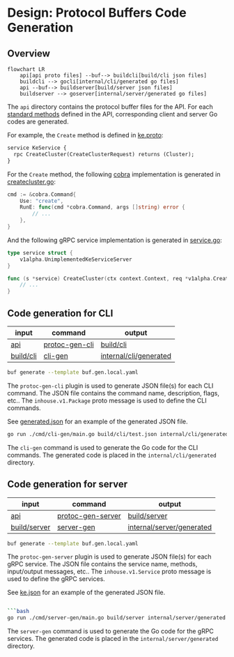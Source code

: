 # Design: Protocol Buffers Code Generation

## Overview
```mermaid
flowchart LR
    api[api proto files] --buf--> buildcli[build/cli json files]
    buildcli --> gocli[internal/cli/generated go files]
    api --buf--> buildserver[build/server json files]
    buildserver --> goserver[internal/server/generated go files]
```

The `api` directory contains the protocol buffer files for the API. For each [standard methods](https://cloud.google.com/apis/design/standard_methods) defined in the API, corresponding client and server Go codes are generated.

For example, the `Create` method is defined in [ke.proto](../../api/ke/v1alpha/ke.proto):

```proto
service KeService {
  rpc CreateCluster(CreateClusterRequest) returns (Cluster);
}
```

For the `Create` method, the following [cobra](https://github.com/spf13/cobra) implementation is generated in [createcluster.go](../../internal/cli/generated/ke/v1alpha/cluster/createcluster.go):

```go
cmd := &cobra.Command{
    Use: "create",
    RunE: func(cmd *cobra.Command, args []string) error {
        // ...
    },
}
```

And the following gRPC service implementation is generated in [service.go](../../internal/server/generated/ke/v1alpha/service.go):

```go
type service struct {
	v1alpha.UnimplementedKeServiceServer
}

func (s *service) CreateCluster(ctx context.Context, req *v1alpha.CreateClusterRequest) (*v1alpha.Cluster, error) {
    // ...
}
```

## Code generation for CLI
| input | command | output |
| --- | --- | --- |
| [api](../../api) | [protoc-gen-cli](../../cmd/protoc-gen-cli/) | [build/cli](../../build/cli) |
| [build/cli](../../build/cli) | [cli-gen](../../cmd/cli-gen/) | [internal/cli/generated](../../internal/cli/generated) |

```bash
buf generate --template buf.gen.local.yaml
```

The `protoc-gen-cli` plugin is used to generate JSON file(s) for each CLI command. The JSON file contains the command name, description, flags, etc.. The `inhouse.v1.Package` proto message is used to define the CLI commands.

See [generated.json](../../testdata/cligen/generated.json) for an example of the generated JSON file.

```bash
go run ./cmd/cli-gen/main.go build/cli/test.json internal/cli/generated github.com/nokamoto/2pf23/internal/cli/generated
```

The `cli-gen` command is used to generate the Go code for the CLI commands. The generated code is placed in the `internal/cli/generated` directory.

## Code generation for server
| input | command | output |
| --- | --- | --- |
| [api](../../api) | [protoc-gen-server](../../cmd/protoc-gen-server/) | [build/server](../../build/server) |
| [build/server](../../build/server) | [server-gen](../../cmd/server-gen/) | [internal/server/generated](../../internal/server/generated) |

```bash
buf generate --template buf.gen.local.yaml
```

The `protoc-gen-server` plugin is used to generate JSON file(s) for each gRPC service. The JSON file contains the service name, methods, input/output messages, etc.. The `inhouse.v1.Service` proto message is used to define the gRPC services.

See [ke.json](../../testdata/servergen/ke.json) for an example of the generated JSON file.

```bash

```bash
go run ./cmd/server-gen/main.go build/server internal/server/generated
```

The `server-gen` command is used to generate the Go code for the gRPC services. The generated code is placed in the `internal/server/generated` directory.
